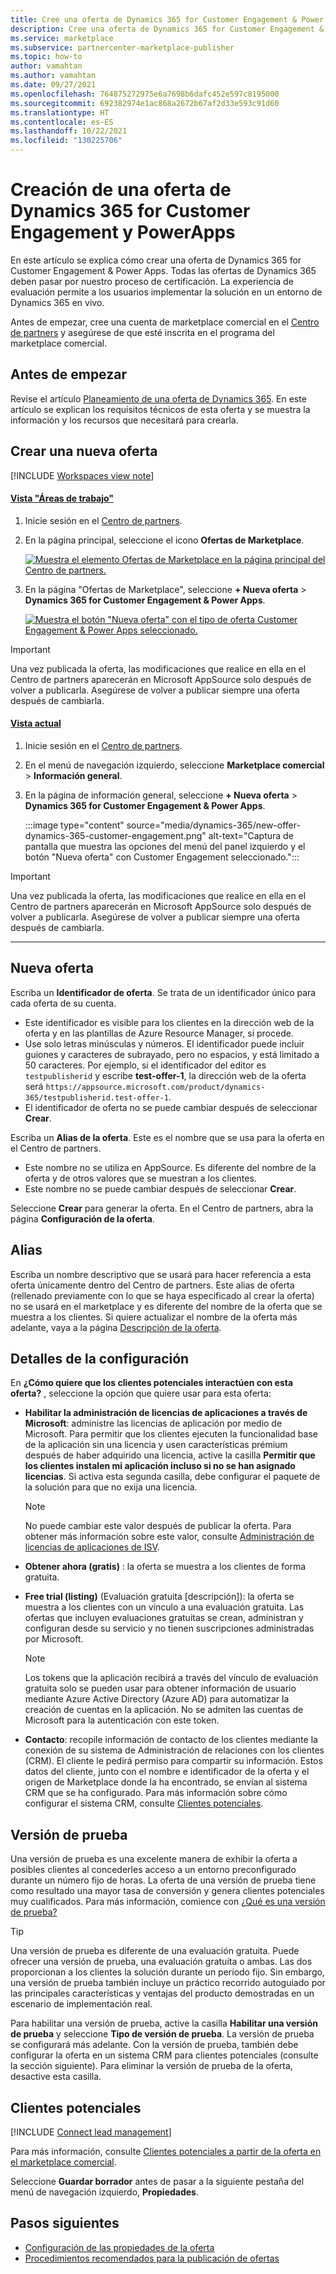 ```yaml
---
title: Cree una oferta de Dynamics 365 for Customer Engagement & Power Apps en Microsoft AppSource (Azure Marketplace).
description: Cree una oferta de Dynamics 365 for Customer Engagement & Power Apps en Microsoft AppSource (Azure Marketplace).
ms.service: marketplace
ms.subservice: partnercenter-marketplace-publisher
ms.topic: how-to
author: vamahtan
ms.author: vamahtan
ms.date: 09/27/2021
ms.openlocfilehash: 764875272975e6a7698b6dafc452e597c8195000
ms.sourcegitcommit: 692382974e1ac868a2672b67af2d33e593c91d60
ms.translationtype: HT
ms.contentlocale: es-ES
ms.lasthandoff: 10/22/2021
ms.locfileid: "130225706"
---
```

# <a name="create-a-dynamics-365-for-customer-engagement--power-apps-offer"></a>Creación de una oferta de Dynamics 365 for Customer Engagement y PowerApps

En este artículo se explica cómo crear una oferta de Dynamics 365 for Customer Engagement & Power Apps. Todas las ofertas de Dynamics 365 deben pasar por nuestro proceso de certificación. La experiencia de evaluación permite a los usuarios implementar la solución en un entorno de Dynamics 365 en vivo.

Antes de empezar, cree una cuenta de marketplace comercial en el [Centro de partners](./create-account.md) y asegúrese de que esté inscrita en el programa del marketplace comercial.

## <a name="before-you-begin"></a>Antes de empezar

Revise el artículo [Planeamiento de una oferta de Dynamics 365](marketplace-dynamics-365.md). En este artículo se explican los requisitos técnicos de esta oferta y se muestra la información y los recursos que necesitará para crearla.

## <a name="create-a-new-offer"></a>Crear una nueva oferta

[!INCLUDE [Workspaces view note](./includes/preview-interface.md)]

#### <a name="workspaces-view"></a>[Vista "Áreas de trabajo"](#tab/workspaces-view)

1. Inicie sesión en el [Centro de partners](https://partner.microsoft.com/dashboard/home).
1. En la página principal, seleccione el icono **Ofertas de Marketplace**.

    [ ![Muestra el elemento Ofertas de Marketplace en la página principal del Centro de partners.](./media/workspaces/partner-center-home.png) ](./media/workspaces/partner-center-home.png#lightbox)

1. En la página "Ofertas de Marketplace", seleccione **+ Nueva oferta** > **Dynamics 365 for Customer Engagement & Power Apps**.

    [ ![Muestra el botón "Nueva oferta" con el tipo de oferta Customer Engagement & Power Apps seleccionado.](./media/dynamics-365/new-offer-dynamics-365-customer-engagement-workspaces.png) ](./media/dynamics-365/new-offer-dynamics-365-customer-engagement-workspaces.png#lightbox)

> [!IMPORTANT]
> Una vez publicada la oferta, las modificaciones que realice en ella en el Centro de partners aparecerán en Microsoft AppSource solo después de volver a publicarla. Asegúrese de volver a publicar siempre una oferta después de cambiarla.

#### <a name="current-view"></a>[Vista actual](#tab/current-view)

1. Inicie sesión en el [Centro de partners](https://partner.microsoft.com/dashboard/home).
2. En el menú de navegación izquierdo, seleccione **Marketplace comercial** > **Información general**.
3. En la página de información general, seleccione **+ Nueva oferta** > **Dynamics 365 for Customer Engagement & Power Apps**.

    :::image type="content" source="media/dynamics-365/new-offer-dynamics-365-customer-engagement.png" alt-text="Captura de pantalla que muestra las opciones del menú del panel izquierdo y el botón &quot;Nueva oferta&quot; con Customer Engagement seleccionado.":::

> [!IMPORTANT]
> Una vez publicada la oferta, las modificaciones que realice en ella en el Centro de partners aparecerán en Microsoft AppSource solo después de volver a publicarla. Asegúrese de volver a publicar siempre una oferta después de cambiarla.

---

## <a name="new-offer"></a>Nueva oferta

Escriba un **Identificador de oferta**. Se trata de un identificador único para cada oferta de su cuenta.

- Este identificador es visible para los clientes en la dirección web de la oferta y en las plantillas de Azure Resource Manager, si procede.
- Use solo letras minúsculas y números. El identificador puede incluir guiones y caracteres de subrayado, pero no espacios, y está limitado a 50 caracteres. Por ejemplo, si el identificador del editor es `testpublisherid` y escribe **test-offer-1**, la dirección web de la oferta será `https://appsource.microsoft.com/product/dynamics-365/testpublisherid.test-offer-1`.
- El identificador de oferta no se puede cambiar después de seleccionar **Crear**.

Escriba un **Alias de la oferta**. Este es el nombre que se usa para la oferta en el Centro de partners.

- Este nombre no se utiliza en AppSource. Es diferente del nombre de la oferta y de otros valores que se muestran a los clientes.
- Este nombre no se puede cambiar después de seleccionar **Crear**.

Seleccione **Crear** para generar la oferta. En el Centro de partners, abra la página **Configuración de la oferta**.

## <a name="alias"></a>Alias

Escriba un nombre descriptivo que se usará para hacer referencia a esta oferta únicamente dentro del Centro de partners. Este alias de oferta (rellenado previamente con lo que se haya especificado al crear la oferta) no se usará en el marketplace y es diferente del nombre de la oferta que se muestra a los clientes. Si quiere actualizar el nombre de la oferta más adelante, vaya a la página [Descripción de la oferta](dynamics-365-customer-engage-offer-listing.md).

## <a name="setup-details"></a>Detalles de la configuración

En **¿Cómo quiere que los clientes potenciales interactúen con esta oferta?** , seleccione la opción que quiere usar para esta oferta:

- **Habilitar la administración de licencias de aplicaciones a través de Microsoft**: administre las licencias de aplicación por medio de Microsoft. Para permitir que los clientes ejecuten la funcionalidad base de la aplicación sin una licencia y usen características prémium después de haber adquirido una licencia, active la casilla **Permitir que los clientes instalen mi aplicación incluso si no se han asignado licencias**. Si activa esta segunda casilla, debe configurar el paquete de la solución para que no exija una licencia.

    > [!NOTE]
    > No puede cambiar este valor después de publicar la oferta. Para obtener más información sobre este valor, consulte [Administración de licencias de aplicaciones de ISV](isv-app-license.md).

- **Obtener ahora (gratis)** : la oferta se muestra a los clientes de forma gratuita.
- **Free trial (listing)** (Evaluación gratuita [descripción]): la oferta se muestra a los clientes con un vínculo a una evaluación gratuita. Las ofertas que incluyen evaluaciones gratuitas se crean, administran y configuran desde su servicio y no tienen suscripciones administradas por Microsoft.

    > [!NOTE]
    > Los tokens que la aplicación recibirá a través del vínculo de evaluación gratuita solo se pueden usar para obtener información de usuario mediante Azure Active Directory (Azure AD) para automatizar la creación de cuentas en la aplicación. No se admiten las cuentas de Microsoft para la autenticación con este token.

- **Contacto**: recopile información de contacto de los clientes mediante la conexión de su sistema de Administración de relaciones con los clientes (CRM). El cliente le pedirá permiso para compartir su información. Estos datos del cliente, junto con el nombre e identificador de la oferta y el origen de Marketplace donde la ha encontrado, se envían al sistema CRM que se ha configurado. Para más información sobre cómo configurar el sistema CRM, consulte [Clientes potenciales](#customer-leads).

## <a name="test-drive"></a>Versión de prueba

Una versión de prueba es una excelente manera de exhibir la oferta a posibles clientes al concederles acceso a un entorno preconfigurado durante un número fijo de horas. La oferta de una versión de prueba tiene como resultado una mayor tasa de conversión y genera clientes potenciales muy cualificados. Para más información, comience con [¿Qué es una versión de prueba?](what-is-test-drive.md)

> [!TIP]
> Una versión de prueba es diferente de una evaluación gratuita. Puede ofrecer una versión de prueba, una evaluación gratuita o ambas. Las dos proporcionan a los clientes la solución durante un período fijo. Sin embargo, una versión de prueba también incluye un práctico recorrido autoguiado por las principales características y ventajas del producto demostradas en un escenario de implementación real.

Para habilitar una versión de prueba, active la casilla **Habilitar una versión de prueba** y seleccione **Tipo de versión de prueba**. La versión de prueba se configurará más adelante. Con la versión de prueba, también debe configurar la oferta en un sistema CRM para clientes potenciales (consulte la sección siguiente). Para eliminar la versión de prueba de la oferta, desactive esta casilla.

## <a name="customer-leads"></a>Clientes potenciales

[!INCLUDE [Connect lead management](includes/customer-leads.md)]

Para más información, consulte [Clientes potenciales a partir de la oferta en el marketplace comercial](partner-center-portal/commercial-marketplace-get-customer-leads.md).

Seleccione **Guardar borrador** antes de pasar a la siguiente pestaña del menú de navegación izquierdo, **Propiedades**.

## <a name="next-steps"></a>Pasos siguientes

- [Configuración de las propiedades de la oferta](dynamics-365-customer-engage-properties.md)
- [Procedimientos recomendados para la publicación de ofertas](gtm-offer-listing-best-practices.md)
